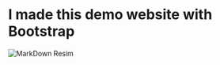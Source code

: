 # I made this demo website with Bootstrap
![MarkDown Resim](https://app.patika.dev/cdn/storage/Images/y42HFTmZ7EgrmvGu3/original/y42HFTmZ7EgrmvGu3.jpg)

